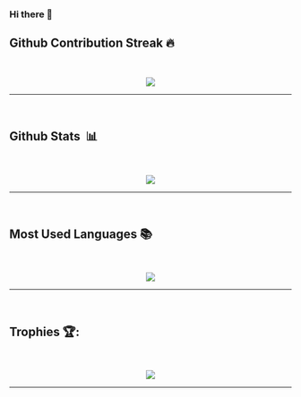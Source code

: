 ### Hi there 👋

<!--
**Abhishek-Hosamani/Abhishek-Hosamani** is a ✨ _special_ ✨ repository because its `README.md` (this file) appears on your GitHub profile.

Here are some ideas to get you started:

- 🔭 I’m currently working on ...
- 🌱 I’m currently learning ...
- 👯 I’m looking to collaborate on ...
- 🤔 I’m looking for help with ...
- 💬 Ask me about ...
- 📫 How to reach me: ...
- 😄 Pronouns: ...
- ⚡ Fun fact: ...
-->

## Github Contribution Streak 🔥 
<br>
<p align='center'><img src="https://github-readme-streak-stats.herokuapp.com?user=Abhishek-Hosamani&theme=tokyonight&hide_border=true&date_format=M%20j%5B%2C%20Y%5D"></p>

<hr><br>

## Github Stats &nbsp;📊
<br>
<p align='center'>
<img src="https://github-readme-stats.vercel.app/api?username=Abhishek-Hosamani&show_icons=true&theme=tokyonight">
</p>
<hr>
<br>

## Most Used Languages 📚
<br>
<p align='center'>
<img src="https://github-readme-stats.anuraghazra1.vercel.app/api/top-langs/?username=Abhishek-Hosamani&theme=tokyonight&hide_border=true&no-bg=true&no-frame=true&langs_count=10">
</p>
<!-- <p align='center'>
<!-- <h6>Note : Does not indicate my skill level or anything like that, it's a GitHub metric of which languages have the most code on GitHub.</h6> -->
<!-- </p>  -->

<hr>
<br>

## Trophies 🏆:
<br>
<p align='center'>
<img src="https://github-profile-trophy.vercel.app/?username=Abhishek-Hosamani&theme=gruvbox&no-frame=true&margin-w=15&margin-h=15&no-bg=true">
</p>
<hr>
<br>



